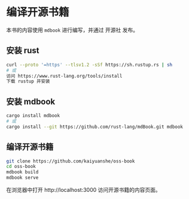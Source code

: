# 编译开源书籍

本书的内容使用 `mdbook` 进行编写，并通过 开源社 发布。

## 安装 rust

```bash
curl --proto '=https' --tlsv1.2 -sSf https://sh.rustup.rs | sh
# 或
访问 https://www.rust-lang.org/tools/install
下载 rustup 并安装
```

## 安装 mdbook

```bash
cargo install mdbook
# 或
cargo install --git https://github.com/rust-lang/mdBook.git mdbook
```

## 编译开源书籍

```bash
git clone https://github.com/kaiyuanshe/oss-book
cd oss-book
mdbook build
mdbook serve
```

在浏览器中打开 http://localhost:3000 访问开源书籍的内容页面。